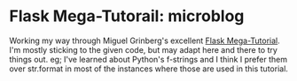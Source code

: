 # Flask Mega-Tutorail: microblog

Working my way through Miguel Grinberg's excellent [Flask Mega-Tutorial](https://blog.miguelgrinberg.com/post/the-flask-mega-tutorial-part-i-hello-world). I'm mostly sticking to the given code, but may adapt here and there to try things out. eg; I've learned about Python's f-strings and I think I prefer them over str.format in most of the instances where those are used in this tutorial.


